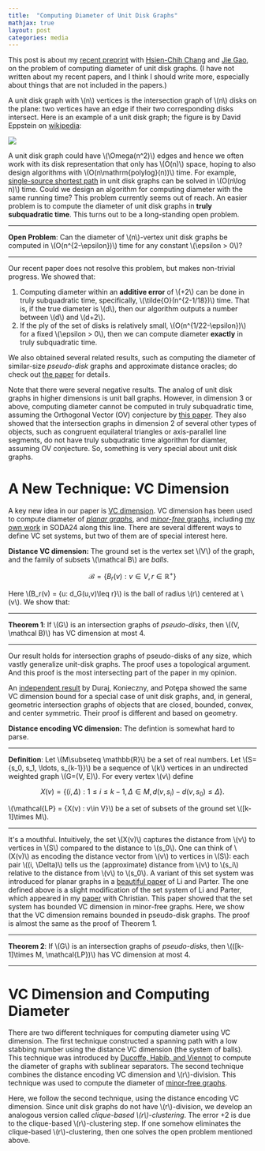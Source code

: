 ```yaml
---
title:  "Computing Diameter of Unit Disk Graphs"
mathjax: true
layout: post
categories: media
---
```


This post is about my [recent preprint](https://arxiv.org/abs/2401.12881) with [Hsien-Chih Chang](https://hcsoso.github.io/) and [Jie Gao](https://sites.rutgers.edu/jie-gao/about/), on the problem of computing diameter of unit disk graphs. (I have not written about my recent papers, and I think I should write more, especially about things that are not included in the papers.)

A unit disk graph with \\(n\\) vertices is the intersection graph of \\(n\\) disks on the plane: two vertices have an edge if their two corresponding disks intersect. Here is an example of a unit disk graph; the figure is by David Eppstein on [wikipedia](https://en.wikipedia.org/wiki/Unit_disk_graph#/media/File:Unit_disk_graph.svg):

![](https://upload.wikimedia.org/wikipedia/commons/b/be/Unit_disk_graph.svg)

A unit disk graph could have \\(\Omega(n^2)\\) edges and hence we often work with its disk representation that only has \\(O(n)\\) space, hoping to also design algorithms with \\(O(n\mathrm{polylog}(n))\\) time. For example, [single-source shortest path](https://www.sciencedirect.com/science/article/pii/S092577211400128X) in unit disk graphs can be solved in \\(O(n\log n)\\) time. Could we design an algorithm for computing diameter with the same running time? This problem currently seems out of reach. An easier problem is to compute the diameter of unit disk graphs in **truly subquadratic time**. This turns out to be a long-standing open problem. 


***
**Open Problem**: Can the diameter of \\(n\\)-vertex unit disk graphs be computed in \\(O(n^{2-\epsilon})\\) time for any constant \\(\epsilon > 0\\)?

***

Our recent paper does not resolve this problem, but makes non-trivial progress. We showed that:
1. Computing diameter within an **additive error** of \\(+2\\) can be done in truly subquadratic time, specifically,  \\(\tilde{O}(n^{2-1/18})\\) time. That is, if the true diameter is \\(d\\), then our algorithm outputs a number between \\(d\\) and \\(d+2\\). 
2. If the ply of the set of disks is relatively small, \\(O(n^{1/22-\epsilon})\\) for a fixed \\(\epsilon > 0\\), then we can compute diameter **exactly**  in truly subquadratic time.

We also obtained several related results, such as computing the diameter of  similar-size *pseudo-disk* graphs and approximate distance oracles; do check out [the paper](https://arxiv.org/pdf/2401.12881.pdf) for details.

Note that there were several negative results. The analog of unit disk graphs in higher dimensions is unit ball graphs. However, in dimension 3 or above, computing diameter cannot be computed in truly subquadratic time, assuming the Orthogonal Vector (OV) conjecture by [this paper](https://arxiv.org/pdf/2203.03663.pdf). They also showed that the intersection graphs in dimension 2 of several other types of objects, such as congruent equilateral triangles or axis-parallel line segments, do not have truly subqudratic time algorithm for diamter, assuming OV conjecture. So, something is very special about unit disk graphs.


# A New Technique: VC Dimension

A key new idea in our paper is [VC dimension](https://en.wikipedia.org/wiki/Vapnik%E2%80%93Chervonenkis_dimension). VC dimension has been used to compute diameter of [*planar graphs*](https://arxiv.org/abs/1912.11491), and [*minor-free* graphs](https://arxiv.org/abs/1907.04385), including [my own work](https://arxiv.org/abs/2304.01790) in SODA24 along this line. There are several different ways to define VC set systems, but two of them are of special interest here.

**Distance VC dimension:** The ground set is the vertex set \\(V\\) of the graph, and the family of subsets \\(\mathcal B\\) are *balls*. 

$$\mathcal B = \{B_r(v): v\in V, r\in \mathbb{R}^+\}$$

Here \\(B_r(v) = \{u: d_G(u,v)\leq r\}\\) is  the ball of radius \\(r\\) centered at \\(v\\). We show that:

***
**Theorem 1**: If \\(G\\) is an intersection graphs of *pseudo-disks*, then \\((V, \mathcal B)\\) has VC dimension at most 4. 

***

Our result holds for intersection graphs of pseudo-disks of any size, which vastly generalize unit-disk graphs.  The proof uses a topological argument. And this proof is the most intersecting part of the paper in my opinion.

An [independent result](https://arxiv.org/abs/2307.08162) by Duraj, Konieczny, and Potępa showed the same VC dimension bound for a special case of unit disk graphs, and, in general, geometric intersection graphs of objects that are closed, bounded, convex, and center symmetric.  Their proof is different and based on geometry.


**Distance encoding VC dimension:** The defintion is somewhat hard to parse.


***
**Definition**:  Let \\(M\subseteq \mathbb{R}\\) be a set of real numbers. Let \\(S=\{s_0, s_1, \ldots, s_{k-1}\}\\) be a sequence of \\(k\\) vertices in an undirected weighted graph \\(G=(V, E)\\).  For every vertex \\(v\\) define 

$$X(v) = \{ (i, \Delta) : 1\leq i \leq k-1, \Delta \in M, d(v, s_i)-d(v, s_0)\leq \Delta \}.$$

\\(\mathcal{LP} = \{X(v) : v\in V\}\\) be a set of subsets of the ground set \\([k-1]\times M\\).

***

It's a mouthful. Intuitively, the set \\(X(v)\\) captures the distance from \\(v\\) to vertices in \\(S\\) compared to the distance to \\(s_0\\). One can think of \\(X(v)\\) as encoding  the distance vector from \\(v\\) to vertices in \\(S\\): each pair \\((i, \Delta)\\) tells us the  (approximate) distance from \\(v\\) to \\(s_i\\) relative to the distance from \\(v\\) to \\(s_0\\). A variant of this set system was introduced for planar graphs in a [beautiful paper](https://arxiv.org/abs/1912.11491) of Li and Parter. The one defined above is a slight modification of the set system of Li and Parter, which appeared in my [paper](https://arxiv.org/abs/2304.01790) with Christian. This paper showed that the set system has bounded VC dimension in minor-free graphs. Here, we show that the VC dimension remains bounded in pseudo-disk graphs. The proof is almost the same as the proof of Theorem 1. 



***
**Theorem 2**: If \\(G\\) is an intersection graphs of *pseudo-disks*, then \\(([k-1]\times M, \mathcal{LP})\\) has VC dimension at most 4. 

***

# VC Dimension and Computing Diameter

There are two different techniques for computing diameter using VC dimension. The first technique constructed a spanning path with a low stabbing number using the distance VC dimension (the system of balls).  This technique was introduced by  [Ducoffe, Habib, and Viennot](https://arxiv.org/abs/1907.04385) to compute the diameter of graphs with sublinear separators. The second technique combines the distance encoding VC dimension and \\(r\\)-division. This technique was used to compute the diameter of [minor-free graphs](https://arxiv.org/abs/2304.01790). 

Here, we follow the second technique, using the distance encoding VC dimension. Since unit disk graphs do not have \\(r\\)-division, we develop an analogous version called *clique-based \\(r\\)-clustering*. The error +2 is due to the  clique-based \\(r\\)-clustering step. If one somehow eliminates the clique-based \\(r\\)-clustering, then one solves the open problem mentioned above.


